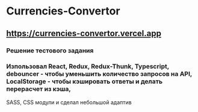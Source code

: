 # Currencies-Convertor
## https://currencies-convertor.vercel.app
### Решение тестового задания
### Изпользовал React, Redux, Redux-Thunk, Typescript, debouncer - чтобы уменьшить количество запросов на API, LocalStorage - чтобы кэшировать ответы и делать перерасчет из кэша,
SASS, CSS модули и сделал небольшой адаптив
